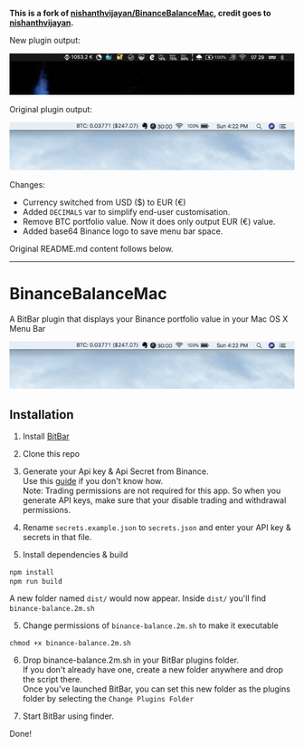 **This is a fork of [nishanthvijayan/BinanceBalanceMac](https://github.com/nishanthvijayan/BinanceBalanceMac), credit goes to [nishanthvijayan](https://github.com/nishanthvijayan/).**

New plugin output:

![Screenshot](.github/screenshot.png)

Original plugin output:

![Screenshot](.github/screenshot_old.png)

Changes:
- Currency switched from USD ($) to EUR (€)
- Added `DECIMALS` var to simplify end-user customisation.
- Remove BTC portfolio value. Now it does only output EUR (€) value.
- Added base64 Binance logo to save menu bar space.

Original README.md content follows below.

---

# BinanceBalanceMac
A BitBar plugin that displays your Binance portfolio value in your Mac OS X Menu Bar

![Screenshot](.github/screenshot_old.png)

## Installation

1. Install [BitBar](https://getbitbar.com/)

2. Clone this repo

3. Generate your Api key & Api Secret from Binance.  
Use this [guide](https://support.binance.com/hc/en-us/articles/360002502072-How-to-create-API) if you don't know how.  
Note: Trading permissions are not required for this app. So when you generate API keys, make sure that your disable trading and withdrawal permissions.  

3. Rename `secrets.example.json` to `secrets.json` and enter your API key & secrets in that file.  

4. Install dependencies & build
```
npm install
npm run build
```

A new folder named `dist/` would now appear. Inside `dist/` you'll find `binance-balance.2m.sh`  


5. Change permissions of `binance-balance.2m.sh` to make it executable
```
chmod +x binance-balance.2m.sh
```  


6. Drop binance-balance.2m.sh in your BitBar plugins folder.  
If you don't already have one, create a new folder anywhere and drop the script there.  
Once you've launched BitBar, you can set this new folder as the plugins folder by selecting the `Change Plugins Folder`   



7. Start BitBar using finder.

Done!
